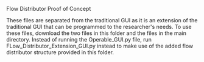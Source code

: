 Flow Distributor Proof of Concept 

These files are separated from the traditional GUI as it is an extension of the traditional GUI that can be programmed to the researcher's needs. To use these files, download the two files in this folder and the files in the main directory. Instead of running the Operable_GUI.py file, run FLow_Distributor_Extension_GUI.py instead to make use of the added flow distributor structure provided in this folder. 
